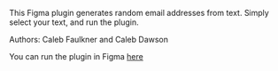 

This Figma plugin generates random email addresses from text. Simply select your text, and run the plugin.

Authors: Caleb Faulkner and Caleb Dawson

You can run the plugin in Figma [here](https://www.figma.com/community/plugin/1109344197084586587)
